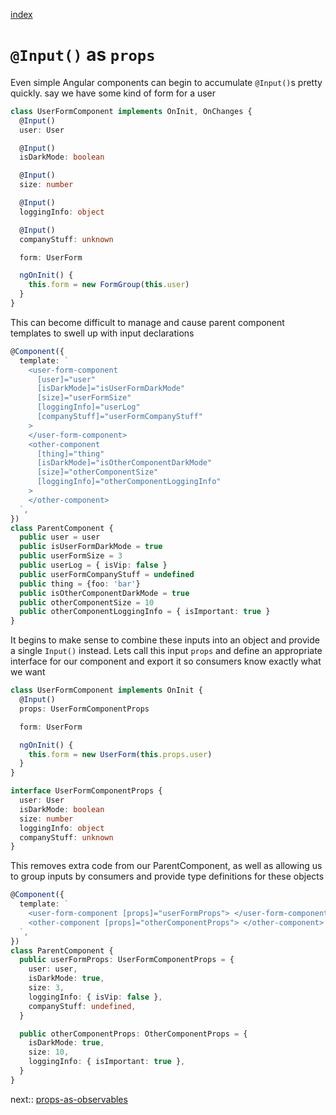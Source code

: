 [index](./index.md)

# `@Input()` as `props`

Even simple Angular components can begin to accumulate `@Input()`s pretty
quickly. say we have some kind of form for a user

```typescript
class UserFormComponent implements OnInit, OnChanges {
  @Input()
  user: User

  @Input()
  isDarkMode: boolean

  @Input()
  size: number

  @Input()
  loggingInfo: object

  @Input()
  companyStuff: unknown

  form: UserForm

  ngOnInit() {
    this.form = new FormGroup(this.user)
  }
}
```

This can become difficult to manage and cause parent component templates to
swell up with input declarations

```typescript
@Component({
  template: `
    <user-form-component
      [user]="user"
      [isDarkMode]="isUserFormDarkMode"
      [size]="userFormSize"
      [loggingInfo]="userLog"
      [companyStuff]="userFormCompanyStuff"
    >
    </user-form-component>
    <other-component
      [thing]="thing"
      [isDarkMode]="isOtherComponentDarkMode"
      [size]="otherComponentSize"
      [loggingInfo]="otherComponentLoggingInfo"
    >
    </other-component>
  `,
})
class ParentComponent {
  public user = user
  public isUserFormDarkMode = true
  public userFormSize = 3
  public userLog = { isVip: false }
  public userFormCompanyStuff = undefined
  public thing = {foo: 'bar'}
  public isOtherComponentDarkMode = true
  public otherComponentSize = 10
  public otherComponentLoggingInfo = { isImportant: true }
}
```

It begins to make sense to combine these inputs into an object and provide a
single `Input()` instead. Lets call this input `props` and define an
appropriate interface for our component and export it so consumers know exactly
what we want

```typescript
class UserFormComponent implements OnInit {
  @Input()
  props: UserFormComponentProps

  form: UserForm

  ngOnInit() {
    this.form = new UserForm(this.props.user)
  }
}

interface UserFormComponentProps {
  user: User
  isDarkMode: boolean
  size: number
  loggingInfo: object
  companyStuff: unknown
}
```

This removes extra code from our ParentComponent, as well as allowing us to group inputs by consumers and provide type definitions for these objects

```typescript
@Component({
  template: `
    <user-form-component [props]="userFormProps"> </user-form-component>
    <other-component [props]="otherComponentProps"> </other-component>
  `,
})
class ParentComponent {
  public userFormProps: UserFormComponentProps = {
    user: user,
    isDarkMode: true,
    size: 3,
    loggingInfo: { isVip: false },
    companyStuff: undefined,
  }

  public otherComponentProps: OtherComponentProps = {
    isDarkMode: true,
    size: 10,
    loggingInfo: { isImportant: true },
  }
}
```

next:: [props-as-observables](./props-as-observables.md)
